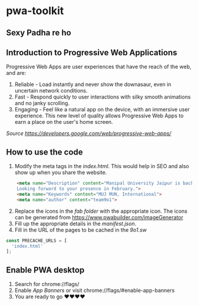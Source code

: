 # pwa-toolkit

## Sexy Padha re ho

## Introduction to Progressive Web Applications

Progressive Web Apps are user experiences that have the reach of the web, and are:

1. Reliable - Load instantly and never show the downasaur, even in uncertain network conditions.
2. Fast - Respond quickly to user interactions with silky smooth animations and no janky scrolling.
3. Engaging - Feel like a natural app on the device, with an immersive user experience.
This new level of quality allows Progressive Web Apps to earn a place on the user's home screen.

*Source https://developers.google.com/web/progressive-web-apps/*

## How to use the code

1. Modify the meta tags in the *index.html*. This would help in SEO and also show up when you share the website.
```html
    <meta name="Description" content="Manipal University Jaipur is back with its sixth edition of MUN conference on 9th -10th February 2019. MUJMUN has been one of the biggest, most engaging conferences in the Rajasthan circuit. With over 2000+ delegates hosted through the years, we don’t plan on slowing down. In this edition to take the level of the conference even higher, we have six committees UNGA-DISEC, UNHRC, UNSC, ECOSOC, Futuristic NATO, AIPPM along with International Press. The agendas to be discussed are relevant and demand immediate attention, both by conscious citizens and world leaders. I
    Looking forward to your presence in February.">
    <meta name="Keywords" content="MUJ MUN, International">
    <meta name="author" content="team9o1">
```
2. Replace the icons in the *fab folder* with the appropriate icon. The icons can be generated from https://www.pwabuilder.com/imageGenerator
3. Fill up the appropriate details in the *manifest.json*.
4. Fill in the URL of the pages to be cached in the *9o1.sw*
```javascript
const PRECACHE_URLS = [
  'index.html'
];
```

## Enable PWA desktop
1. Search for chrome://flags/ 
2. Enable *App Banners* or visit chrome://flags/#enable-app-banners
3. You are ready to go ❤❤❤❤ 

